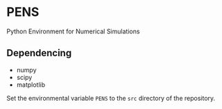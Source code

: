 # PENS
Python Environment for Numerical Simulations

## Dependencing

- numpy
- scipy
- matplotlib

Set the environmental variable ```PENS``` to the ```src``` directory of the repository.
